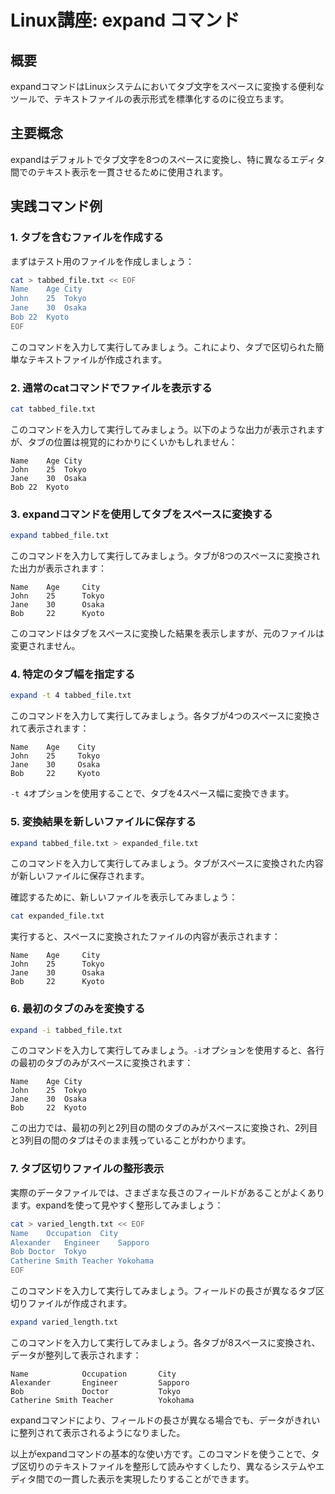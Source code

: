 # Linux講座: expand コマンド

## 概要
expandコマンドはLinuxシステムにおいてタブ文字をスペースに変換する便利なツールで、テキストファイルの表示形式を標準化するのに役立ちます。

## 主要概念
expandはデフォルトでタブ文字を8つのスペースに変換し、特に異なるエディタ間でのテキスト表示を一貫させるために使用されます。

## 実践コマンド例

### 1. タブを含むファイルを作成する

まずはテスト用のファイルを作成しましょう：

```bash
cat > tabbed_file.txt << EOF
Name	Age	City
John	25	Tokyo
Jane	30	Osaka
Bob	22	Kyoto
EOF
```

このコマンドを入力して実行してみましょう。これにより、タブで区切られた簡単なテキストファイルが作成されます。

### 2. 通常のcatコマンドでファイルを表示する

```bash
cat tabbed_file.txt
```

このコマンドを入力して実行してみましょう。以下のような出力が表示されますが、タブの位置は視覚的にわかりにくいかもしれません：

```
Name	Age	City
John	25	Tokyo
Jane	30	Osaka
Bob	22	Kyoto
```

### 3. expandコマンドを使用してタブをスペースに変換する

```bash
expand tabbed_file.txt
```

このコマンドを入力して実行してみましょう。タブが8つのスペースに変換された出力が表示されます：

```
Name    Age     City
John    25      Tokyo
Jane    30      Osaka
Bob     22      Kyoto
```

このコマンドはタブをスペースに変換した結果を表示しますが、元のファイルは変更されません。

### 4. 特定のタブ幅を指定する

```bash
expand -t 4 tabbed_file.txt
```

このコマンドを入力して実行してみましょう。各タブが4つのスペースに変換されて表示されます：

```
Name    Age    City
John    25     Tokyo
Jane    30     Osaka
Bob     22     Kyoto
```

`-t 4`オプションを使用することで、タブを4スペース幅に変換できます。

### 5. 変換結果を新しいファイルに保存する

```bash
expand tabbed_file.txt > expanded_file.txt
```

このコマンドを入力して実行してみましょう。タブがスペースに変換された内容が新しいファイルに保存されます。

確認するために、新しいファイルを表示してみましょう：

```bash
cat expanded_file.txt
```

実行すると、スペースに変換されたファイルの内容が表示されます：

```
Name    Age     City
John    25      Tokyo
Jane    30      Osaka
Bob     22      Kyoto
```

### 6. 最初のタブのみを変換する

```bash
expand -i tabbed_file.txt
```

このコマンドを入力して実行してみましょう。`-i`オプションを使用すると、各行の最初のタブのみがスペースに変換されます：

```
Name    Age	City
John    25	Tokyo
Jane    30	Osaka
Bob     22	Kyoto
```

この出力では、最初の列と2列目の間のタブのみがスペースに変換され、2列目と3列目の間のタブはそのまま残っていることがわかります。

### 7. タブ区切りファイルの整形表示

実際のデータファイルでは、さまざまな長さのフィールドがあることがよくあります。expandを使って見やすく整形してみましょう：

```bash
cat > varied_length.txt << EOF
Name	Occupation	City
Alexander	Engineer	Sapporo
Bob	Doctor	Tokyo
Catherine Smith	Teacher	Yokohama
EOF
```

このコマンドを入力して実行してみましょう。フィールドの長さが異なるタブ区切りファイルが作成されます。

```bash
expand varied_length.txt
```

このコマンドを入力して実行してみましょう。各タブが8スペースに変換され、データが整列して表示されます：

```
Name            Occupation       City
Alexander       Engineer         Sapporo
Bob             Doctor           Tokyo
Catherine Smith Teacher          Yokohama
```

expandコマンドにより、フィールドの長さが異なる場合でも、データがきれいに整列されて表示されるようになりました。

以上がexpandコマンドの基本的な使い方です。このコマンドを使うことで、タブ区切りのテキストファイルを整形して読みやすくしたり、異なるシステムやエディタ間での一貫した表示を実現したりすることができます。
